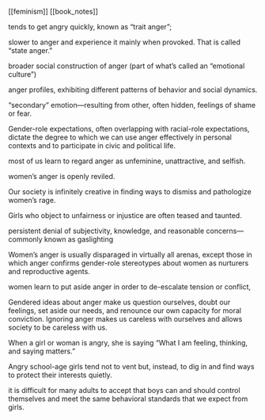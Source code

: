 [[feminism]]
[[book_notes]]

tends to get angry quickly, known as “trait anger”;

slower to anger and experience it mainly when provoked. That is called “state anger.”

broader social construction of anger (part of what’s called an “emotional culture”)

anger profiles, exhibiting different patterns of behavior and social dynamics.

“secondary” emotion—resulting from other, often hidden, feelings of shame or fear.

Gender-role expectations, often overlapping with racial-role expectations, dictate the degree to which we can use anger effectively in personal contexts and to participate in civic and political life.

most of us learn to regard anger as unfeminine, unattractive, and selfish.

women’s anger is openly reviled.

Our society is infinitely creative in finding ways to dismiss and pathologize women’s rage.

Girls who object to unfairness or injustice are often teased and taunted.

persistent denial of subjectivity, knowledge, and reasonable concerns—commonly known as gaslighting

Women’s anger is usually disparaged in virtually all arenas, except those in which anger confirms gender-role stereotypes about women as nurturers and reproductive agents.

women learn to put aside anger in order to de-escalate tension or conflict,

Gendered ideas about anger make us question ourselves, doubt our feelings, set aside our needs, and renounce our own capacity for moral conviction. Ignoring anger makes us careless with ourselves and allows society to be careless with us.

When a girl or woman is angry, she is saying “What I am feeling, thinking, and saying matters.”

Angry school-age girls tend not to vent but, instead, to dig in and find ways to protect their interests quietly.

it is difficult for many adults to accept that boys can and should control themselves and meet the same behavioral standards that we expect from girls.